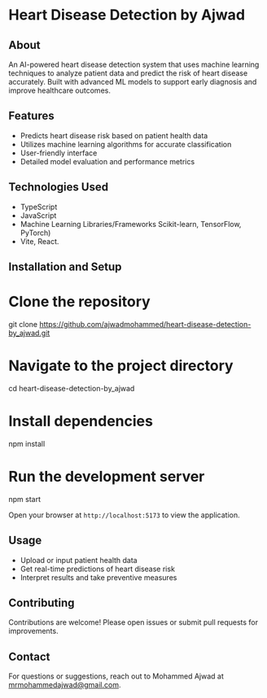 # Heart Disease Detection by Ajwad

## About

An AI-powered heart disease detection system that uses machine learning techniques to analyze patient data and predict the risk of heart disease accurately. Built with advanced ML models to support early diagnosis and improve healthcare outcomes.

## Features

- Predicts heart disease risk based on patient health data
- Utilizes machine learning algorithms for accurate classification
- User-friendly interface 
- Detailed model evaluation and performance metrics

## Technologies Used

- TypeScript
- JavaScript
- Machine Learning Libraries/Frameworks Scikit-learn, TensorFlow, PyTorch)
- Vite, React.

## Installation and Setup

# Clone the repository
git clone https://github.com/ajwadmohammed/heart-disease-detection-by_ajwad.git

# Navigate to the project directory
cd heart-disease-detection-by_ajwad

# Install dependencies
npm install

# Run the development server
npm start

Open your browser at `http://localhost:5173` to view the application.

## Usage

- Upload or input patient health data
- Get real-time predictions of heart disease risk
- Interpret results and take preventive measures

## Contributing

Contributions are welcome! Please open issues or submit pull requests for improvements.

## Contact

For questions or suggestions, reach out to Mohammed Ajwad at mrmohammedajwad@gmail.com.



